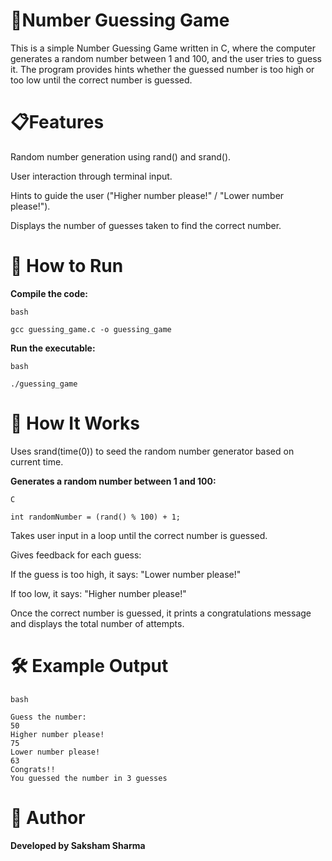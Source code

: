 
# 🎯Number Guessing Game
This is a simple Number Guessing Game written in C, where the computer generates a random number between 1 and 100, and the user tries to guess it. The program provides hints whether the guessed number is too high or too low until the correct number is guessed.

# 📋Features
Random number generation using rand() and srand().

User interaction through terminal input.

Hints to guide the user ("Higher number please!" / "Lower number please!").

Displays the number of guesses taken to find the correct number.

# 🚀 How to Run
**Compile the code:**

```bash```

```gcc guessing_game.c -o guessing_game```

**Run the executable:**

```bash```

```./guessing_game```
# 🧠 How It Works
Uses srand(time(0)) to seed the random number generator based on current time.

**Generates a random number between 1 and 100:**

```C```

```int randomNumber = (rand() % 100) + 1; ```

Takes user input in a loop until the correct number is guessed.

Gives feedback for each guess:

If the guess is too high, it says: "Lower number please!"

If too low, it says: "Higher number please!"

Once the correct number is guessed, it prints a congratulations message and displays the total number of attempts.

# 🛠 Example Output
```bash ```
```
Guess the number: 
50
Higher number please!
75
Lower number please!
63
Congrats!!
You guessed the number in 3 guesses
```
# 📝 Author
**Developed by Saksham Sharma**

